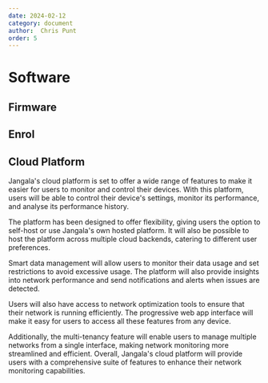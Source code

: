 ```yaml
---
date: 2024-02-12
category: document
author:  Chris Punt
order: 5
---
```


# Software

## Firmware

## Enrol

## Cloud Platform
Jangala's cloud platform is set to offer a wide range of features to make it easier for users to monitor and control their devices. With this platform, users will be able to control their device's settings, monitor its performance, and analyse its performance history.

The platform has been designed to offer flexibility, giving users the option to self-host or use Jangala's own hosted platform. It will also be possible to host the platform across multiple cloud backends, catering to different user preferences.

Smart data management will allow users to monitor their data usage and set restrictions to avoid excessive usage. The platform will also provide insights into network performance and send notifications and alerts when issues are detected.

Users will also have access to network optimization tools to ensure that their network is running efficiently. The progressive web app interface will make it easy for users to access all these features from any device.

Additionally, the multi-tenancy feature will enable users to manage multiple networks from a single interface, making network monitoring more streamlined and efficient. Overall, Jangala's cloud platform will provide users with a comprehensive suite of features to enhance their network monitoring capabilities.